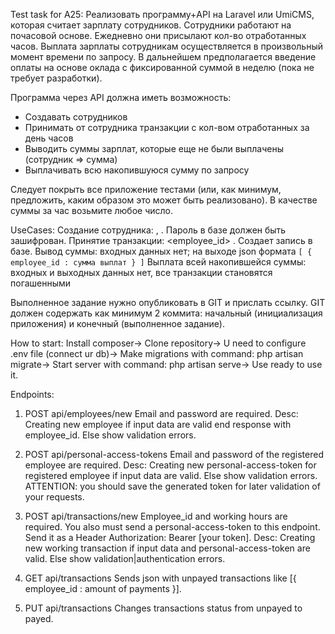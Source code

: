 Test task for A25:
Реализовать программу+API на Laravel или UmiCMS, которая считает зарплату сотрудников. Сотрудники работают на почасовой основе. Ежедневно они присылают кол-во отработанных часов. Выплата зарплаты сотрудникам осуществляется в произвольный момент времени по запросу. В дальнейшем предполагается введение оплаты на основе оклада с фиксированной суммой в неделю (пока не требует разработки).

Программа через API должна иметь возможность:
- Создавать сотрудников
- Принимать от сотрудника транзакции с кол-вом отработанных за день часов
- Выводить суммы зарплат, которые еще не были выплачены (сотрудник => сумма)
- Выплачивать всю накопившуюся сумму по запросу

Следует покрыть все приложение тестами (или, как минимум, предложить, каким образом это может быть реализовано). В качестве суммы за час возьмите любое число.

UseCases:
Создание сотрудника: <email>, <password>. Пароль в базе должен быть зашифрован.
Принятие транзакции: <employee_id> <hours>. Создает запись в базе.
Вывод суммы: входных данных нет; на выходе json формата `[ { employee_id : сумма выплат } ]`
Выплата всей накопившейся суммы: входных и выходных данных нет, все транзакции становятся погашенными

Выполненное задание нужно опубликовать в GIT и прислать ссылку. GIT должен содержать как минимум 2 коммита: начальный (инициализация приложения) и конечный (выполненное задание).


How to start:
Install composer->
Clone repository->
U need to configure .env file (connect ur db)->
Make migrations with command: php artisan migrate->
Start server with command: php artisan serve->
Use ready to use it.


Endpoints:
1. POST api/employees/new
Email and password are required.
Desc:
Creating new employee if input data are valid end response with employee_id. Else show validation errors.

2. POST api/personal-access-tokens
Email and password of the registered employee are required.
Desc:
Creating new personal-access-token for registered employee if input data are valid. Else show validation errors.
ATTENTION: you should save the generated token for later validation of your requests.

3. POST api/transactions/new
Employee_id and working hours are required. You also must send a personal-access-token to this endpoint. Send it as a Header Authorization: Bearer [your token].
Desc:
Creating new working transaction if input data and personal-access-token are valid. Else show validation|authentication errors.

4. GET api/transactions
Sends json with unpayed transactions like [{ employee_id : amount of payments }].

5. PUT api/transactions
Changes transactions status from unpayed to payed.